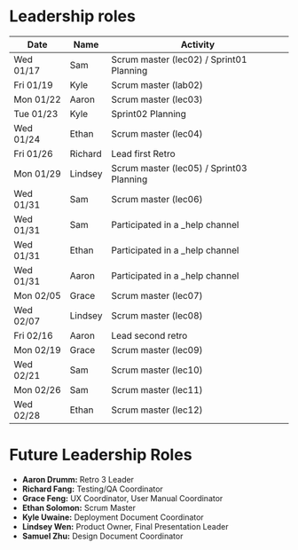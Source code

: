 # Leadership roles

| Date      | Name              | Activity                                               |
|-----------|-------------------|--------------------------------------------------------|
| Wed 01/17 | Sam               | Scrum master (lec02) / Sprint01 Planning               | 
| Fri 01/19 | Kyle              | Scrum master (lab02)                                   | 
| Mon 01/22 | Aaron             | Scrum master (lec03)                                   | 
| Tue 01/23 | Kyle              | Sprint02 Planning                                      | 
| Wed 01/24 | Ethan             | Scrum master (lec04)                                   |
| Fri 01/26 | Richard           | Lead first Retro                                       | 
| Mon 01/29 | Lindsey           | Scrum master (lec05) / Sprint03 Planning               |
| Wed 01/31 | Sam               | Scrum master (lec06)                                   |
| Wed 01/31 | Sam               | Participated in a _help channel                        |
| Wed 01/31 | Ethan             | Participated in a _help channel                        |
| Wed 01/31 | Aaron             | Participated in a _help channel                        |
| Mon 02/05 | Grace             | Scrum master (lec07)                                   |
| Wed 02/07 | Lindsey           | Scrum master (lec08)                                   |
| Fri 02/16 | Aaron             | Lead second retro                                      |
| Mon 02/19 | Grace             | Scrum master (lec09)                                   |
| Wed 02/21 | Sam               | Scrum master (lec10)                                   |
| Mon 02/26 | Sam               | Scrum master (lec11)                                   |
| Wed 02/28 | Ethan             | Scrum master (lec12)                                   |

# Future Leadership Roles
- **Aaron Drumm:** Retro 3 Leader
- **Richard Fang:** Testing/QA Coordinator
- **Grace Feng:** UX Coordinator, User Manual Coordinator
- **Ethan Solomon:** Scrum Master
- **Kyle Uwaine:** Deployment Document Coordinator
- **Lindsey Wen:** Product Owner, Final Presentation Leader
- **Samuel Zhu:** Design Document Coordinator
